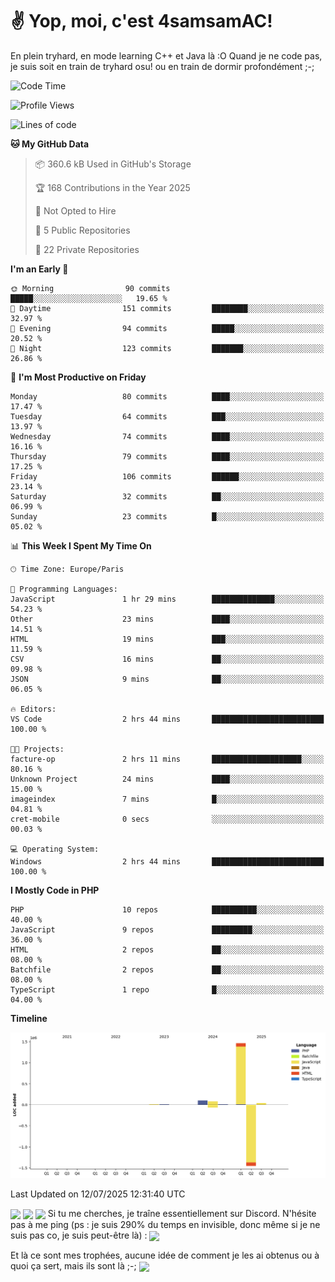 # ✌ Yop, moi, c'est 4samsamAC!

En plein tryhard, en mode learning C++ et Java là :O Quand je ne code pas, je suis soit en train de tryhard osu! ou en train de dormir profondément ;-;

<!--START_SECTION:waka-->
![Code Time](http://img.shields.io/badge/Code%20Time-823%20hrs%2054%20mins-blue)

![Profile Views](http://img.shields.io/badge/Profile%20Views-23-blue)

![Lines of code](https://img.shields.io/badge/From%20Hello%20World%20I%27ve%20Written-1.7%20million%20lines%20of%20code-blue)

**🐱 My GitHub Data** 

> 📦 360.6 kB Used in GitHub's Storage 
 > 
> 🏆 168 Contributions in the Year 2025
 > 
> 🚫 Not Opted to Hire
 > 
> 📜 5 Public Repositories 
 > 
> 🔑 22 Private Repositories 
 > 
**I'm an Early 🐤** 

```text
🌞 Morning                90 commits          █████░░░░░░░░░░░░░░░░░░░░   19.65 % 
🌆 Daytime                151 commits         ████████░░░░░░░░░░░░░░░░░   32.97 % 
🌃 Evening                94 commits          █████░░░░░░░░░░░░░░░░░░░░   20.52 % 
🌙 Night                  123 commits         ███████░░░░░░░░░░░░░░░░░░   26.86 % 
```
📅 **I'm Most Productive on Friday** 

```text
Monday                   80 commits          ████░░░░░░░░░░░░░░░░░░░░░   17.47 % 
Tuesday                  64 commits          ███░░░░░░░░░░░░░░░░░░░░░░   13.97 % 
Wednesday                74 commits          ████░░░░░░░░░░░░░░░░░░░░░   16.16 % 
Thursday                 79 commits          ████░░░░░░░░░░░░░░░░░░░░░   17.25 % 
Friday                   106 commits         ██████░░░░░░░░░░░░░░░░░░░   23.14 % 
Saturday                 32 commits          ██░░░░░░░░░░░░░░░░░░░░░░░   06.99 % 
Sunday                   23 commits          █░░░░░░░░░░░░░░░░░░░░░░░░   05.02 % 
```


📊 **This Week I Spent My Time On** 

```text
🕑︎ Time Zone: Europe/Paris

💬 Programming Languages: 
JavaScript               1 hr 29 mins        ██████████████░░░░░░░░░░░   54.23 % 
Other                    23 mins             ████░░░░░░░░░░░░░░░░░░░░░   14.51 % 
HTML                     19 mins             ███░░░░░░░░░░░░░░░░░░░░░░   11.59 % 
CSV                      16 mins             ██░░░░░░░░░░░░░░░░░░░░░░░   09.98 % 
JSON                     9 mins              ██░░░░░░░░░░░░░░░░░░░░░░░   06.05 % 

🔥 Editors: 
VS Code                  2 hrs 44 mins       █████████████████████████   100.00 % 

🐱‍💻 Projects: 
facture-op               2 hrs 11 mins       ████████████████████░░░░░   80.16 % 
Unknown Project          24 mins             ████░░░░░░░░░░░░░░░░░░░░░   15.00 % 
imageindex               7 mins              █░░░░░░░░░░░░░░░░░░░░░░░░   04.81 % 
cret-mobile              0 secs              ░░░░░░░░░░░░░░░░░░░░░░░░░   00.03 % 

💻 Operating System: 
Windows                  2 hrs 44 mins       █████████████████████████   100.00 % 
```

**I Mostly Code in PHP** 

```text
PHP                      10 repos            ██████████░░░░░░░░░░░░░░░   40.00 % 
JavaScript               9 repos             █████████░░░░░░░░░░░░░░░░   36.00 % 
HTML                     2 repos             ██░░░░░░░░░░░░░░░░░░░░░░░   08.00 % 
Batchfile                2 repos             ██░░░░░░░░░░░░░░░░░░░░░░░   08.00 % 
TypeScript               1 repo              █░░░░░░░░░░░░░░░░░░░░░░░░   04.00 % 
```



**Timeline**

![Lines of Code chart](https://raw.githubusercontent.com/4samsamAC/4samsamAC/main/assets/bar_graph.png)


 Last Updated on 12/07/2025 12:31:40 UTC
<!--END_SECTION:waka-->
<img align="center" src="https://wakatime.com/share/@05e9693c-ae09-4eda-80e1-420e9727a814/cd575566-5d1a-4a1b-bd1b-7821aa98ed37.svg"/>
<img align="center" src="https://github-readme-stats.vercel.app/api?username=4samsamAC&show_icons=true&theme=midnight-purple&count_private=true"/>
<img align="center" src="https://github-readme-stats.vercel.app/api/top-langs/?username=4samsamAC&layout=compact&theme=midnight-purple&count_private=true"/>
<!-- [![Ashutosh's github activity graph](https://github-readme-activity-graph.vercel.app/graph?username=4samsamAC&bg_color=2f3640&color=00a8ff&line=82ccdd&point=00a8ff&area=true&hide_border=true)](https://github.com/ashutosh00710/github-readme-activity-graph) -->
Si tu me cherches, je traîne essentiellement sur Discord. N'hésite pas à me ping (ps : je suis 290% du temps en invisible, donc même si je ne suis pas co, je suis peut-être là) : 
<a href="discord://-/users/581625633830993961"><img align="center" src="https://discord.c99.nl/widget/theme-2/581625633830993961.png"/></a>

Et là ce sont mes trophées, aucune idée de comment je les ai obtenus ou à quoi ça sert, mais ils sont là ;-;
<img align="center" src="https://github-profile-trophy.vercel.app/?username=4samsamAC&theme=onedark"/>
